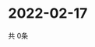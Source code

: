 # 2022-02-17
  共 0条

  <!-- BEGIN -->
  <!-- 最后更新时间Thu Feb 17 2022 14:03:08 GMT+0000 (Coordinated Universal Time) -->
  
  <!-- END -->
  
  